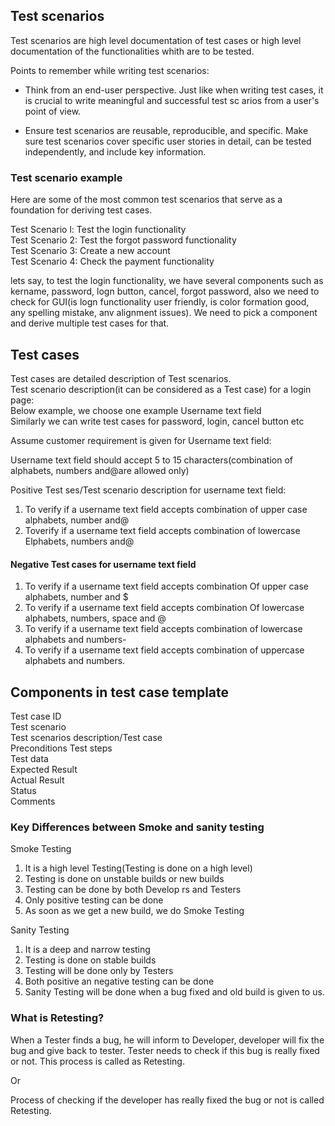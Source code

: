 ## Test scenarios
Test scenarios are high level documentation of test cases or high level documentation of the functionalities
whith are to be tested.  

Points to remember while writing test scenarios:  

* Think from an end-user perspective. Just like when writing test cases, it is crucial to write meaningful and
successful test sc arios from a user's point of view.  

* Ensure test scenarios are reusable, reproducible, and specific. Make sure test scenarios cover specific
user stories in detail, can be tested independently, and include key information.

### Test scenario example
Here are some of the most common test scenarios that serve as a foundation for deriving test cases.  

Test Scenario l: Test the login functionality  
Test Scenario 2: Test the forgot password functionality  
Test Scenario 3: Create a new account  
Test Scenario 4: Check the payment functionality  

lets say, to test the login functionality, we have several components such as kername, password, logn button, cancel,
forgot password, also we need to check for GUI(is logn functionality user friendly, is color formation good, any spelling
mistake, anv alignment issues). We need to pick a component and derive multiple test cases for that.

## Test cases
Test cases are detailed description of Test scenarios.  
Test scenario description(it can be considered as a Test case) for a login page:  
Below example, we choose one example Username text field   
Similarly we can write test cases for password, login, cancel button etc

Assume customer requirement is given for Username text field:  

Username text field should accept 5 to 15 characters(combination of alphabets, numbers and@are allowed only)  

Positive Test ses/Test scenario description for username text field:
1) To verify if a username text field accepts combination of upper case alphabets, number and@
2) Toverify if a username text field accepts combination of lowercase Elphabets, numbers and@


#### Negative Test cases for username text field
1. To verify if a username text field accepts combination Of upper case alphabets, number and $
2. To verify if a username text field accepts combination Of lowercase alphabets, numbers, space and @
3. To verify if a username text field accepts combination of lowercase alphabets and numbers-
4. To verify if a username text field accepts combination of uppercase alphabets and numbers.

## Components in test case template
Test case ID  
Test scenario  
Test scenarios description/Test case  
Preconditions
Test steps  
Test data  
Expected Result  
Actual Result  
Status  
Comments  

### Key Differences between Smoke and sanity testing
Smoke Testing
1. It is a high level Testing(Testing is done on a high level)
2. Testing is done on unstable builds or new builds
3. Testing can be done by both Develop rs and Testers
4. Only positive testing can be done
5. As soon as we get a new build, we do Smoke Testing

Sanity Testing
1. It is a deep and narrow testing
2. Testing is done on stable builds
3. Testing will be done only by Testers
4. Both positive an negative testing can be done
5. Sanity Testing will be done when a bug fixed and old build is given to us.

### What is Retesting?
When a Tester finds a bug, he will inform to Developer, developer will fix the bug and give back to tester.
Tester needs to check if this bug is really fixed or not. This process is called as Retesting.  

Or  

Process of checking if the developer has really fixed the bug or not is called Retesting.

